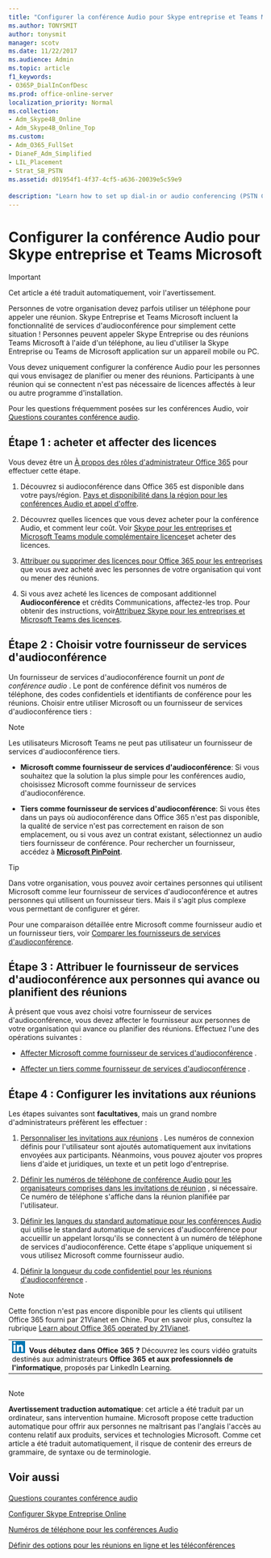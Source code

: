```yaml
---
title: "Configurer la conférence Audio pour Skype entreprise et Teams Microsoft"
ms.author: TONYSMIT
author: tonysmit
manager: scotv
ms.date: 11/22/2017
ms.audience: Admin
ms.topic: article
f1_keywords:
- O365P_DialInConfDesc
ms.prod: office-online-server
localization_priority: Normal
ms.collection:
- Adm_Skype4B_Online
- Adm_Skype4B_Online_Top
ms.custom:
- Adm_O365_FullSet
- DianeF_Adm_Simplified
- LIL_Placement
- Strat_SB_PSTN
ms.assetid: d01954f1-4f37-4cf5-a636-20039e5c59e9

description: "Learn how to set up dial-in or audio conferencing (PSTN Conferencing) for the people in your business who need to join conference calls using a phone. "
---
```


# Configurer la conférence Audio pour Skype entreprise et Teams Microsoft

> [!IMPORTANT]
> Cet article a été traduit automatiquement, voir l'avertissement.  
  
Personnes de votre organisation devez parfois utiliser un téléphone pour appeler une réunion. Skype Entreprise et Teams Microsoft incluent la fonctionnalité de services d'audioconférence pour simplement cette situation ! Personnes peuvent appeler Skype Entreprise ou des réunions Teams Microsoft à l'aide d'un téléphone, au lieu d'utiliser la Skype Entreprise ou Teams de Microsoft application sur un appareil mobile ou PC.
  
Vous devez uniquement configurer la conférence Audio pour les personnes qui vous envisagez de planifier ou mener des réunions. Participants à une réunion qui se connectent n'est pas nécessaire de licences affectés à leur ou autre programme d'installation.
  
Pour les questions fréquemment posées sur les conférences Audio, voir [Questions courantes conférence audio](audio-conferencing-common-questions.md).
  
## Étape 1 : acheter et affecter des licences
<a name="__top"> </a>

Vous devez être un [À propos des rôles d'administrateur Office 365](https://support.office.com/article/da585eea-f576-4f55-a1e0-87090b6aaa9d) pour effectuer cette étape.
  
1. Découvrez si audioconférence dans Office 365 est disponible dans votre pays/région. [Pays et disponibilité dans la région pour les conférences Audio et appel d'offre](../countries-and-region-availability-for-audio-conferencing-and-calling-plans/countries-and-region-availability-for-audio-conferencing-and-calling-plans.md).
    
2. Découvrez quelles licences que vous devez acheter pour la conférence Audio, et comment leur coût. Voir [Skype pour les entreprises et Microsoft Teams module complémentaire licences](../skype-for-business-and-microsoft-teams-add-on-licensing/skype-for-business-and-microsoft-teams-add-on-licensing.md)et acheter des licences.
    
3. [Attribuer ou supprimer des licences pour Office 365 pour les entreprises](https://support.office.com/article/997596b5-4173-4627-b915-36abac6786dc) que vous avez acheté avec les personnes de votre organisation qui vont ou mener des réunions.
    
4. Si vous avez acheté les licences de composant additionnel **Audioconférence** et crédits Communications, affectez-les trop. Pour obtenir des instructions, voir[Attribuez Skype pour les entreprises et Microsoft Teams des licences](../skype-for-business-and-microsoft-teams-add-on-licensing/assign-skype-for-business-and-microsoft-teams-licenses.md).
    
## Étape 2 : Choisir votre fournisseur de services d'audioconférence
<a name="__top"> </a>

Un fournisseur de services d'audioconférence fournit un  *pont de conférence audio*  . Le pont de conférence définit vos numéros de téléphone, des codes confidentiels et identifiants de conférence pour les réunions. Choisir entre utiliser Microsoft ou un fournisseur de services d'audioconférence tiers :
  
> [!NOTE]
> Les utilisateurs Microsoft Teams ne peut pas utilisateur un fournisseur de services d'audioconférence tiers. 
  
- **Microsoft comme fournisseur de services d'audioconférence**: Si vous souhaitez que la solution la plus simple pour les conférences audio, choisissez Microsoft comme fournisseur de services d'audioconférence.
    
- **Tiers comme fournisseur de services d'audioconférence**: Si vous êtes dans un pays où audioconférence dans Office 365 n'est pas disponible, la qualité de service n'est pas correctement en raison de son emplacement, ou si vous avez un contrat existant, sélectionnez un audio tiers fournisseur de conférence. Pour rechercher un fournisseur, accédez à **[Microsoft PinPoint](http://go.microsoft.com/fwlink/?LinkId=797530)**.
    
> [!TIP]
> Dans votre organisation, vous pouvez avoir certaines personnes qui utilisent Microsoft comme leur fournisseur de services d'audioconférence et autres personnes qui utilisent un fournisseur tiers. Mais il s'agit plus complexe vous permettant de configurer et gérer. 
  
Pour une comparaison détaillée entre Microsoft comme fournisseur audio et un fournisseur tiers, voir [Comparer les fournisseurs de services d'audioconférence](compare-audio-conferencing-providers.md).
  
## Étape 3 : Attribuer le fournisseur de services d'audioconférence aux personnes qui avance ou planifient des réunions
<a name="__top"> </a>

À présent que vous avez choisi votre fournisseur de services d'audioconférence, vous devez affecter le fournisseur aux personnes de votre organisation qui avance ou planifier des réunions. Effectuez l'une des opérations suivantes :
  
- [Affecter Microsoft comme fournisseur de services d'audioconférence](assign-microsoft-as-the-audio-conferencing-provider.md) .
    
- [Affecter un tiers comme fournisseur de services d'audioconférence](assign-a-third-party-as-the-audio-conferencing-provider.md) .
    
## Étape 4 : Configurer les invitations aux réunions
<a name="__top"> </a>

Les étapes suivantes sont **facultatives**, mais un grand nombre d'administrateurs préfèrent les effectuer :
  
1. [Personnaliser les invitations aux réunions](../set-up-skype-for-business-online/customize-meeting-invitations.md) . Les numéros de connexion définis pour l'utilisateur sont ajoutés automatiquement aux invitations envoyées aux participants. Néanmoins, vous pouvez ajouter vos propres liens d'aide et juridiques, un texte et un petit logo d'entreprise.
    
2. [Définir les numéros de téléphone de conférence Audio pour les organisateurs comprises dans les invitations de réunion](set-the-audio-conferencing-phone-numbers-for-meeting-organizers-that-are-include.md) , si nécessaire. Ce numéro de téléphone s'affiche dans la réunion planifiée par l'utilisateur.
    
3. [Définir les langues du standard automatique pour les conférences Audio](set-auto-attendant-languages-for-audio-conferencing.md) qui utilise le standard automatique de services d'audioconférence pour accueillir un appelant lorsqu'ils se connectent à un numéro de téléphone de services d'audioconférence. Cette étape s'applique uniquement si vous utilisez Microsoft comme fournisseur audio.
    
4. [Définir la longueur du code confidentiel pour les réunions d'audioconférence](set-the-length-of-the-pin-for-audio-conferencing-meetings.md) .
    
> [!NOTE]
> Cette fonction n'est pas encore disponible pour les clients qui utilisent Office 365 fourni par 21Vianet en Chine. Pour en savoir plus, consultez la rubrique [Learn about Office 365 operated by 21Vianet](https://support.office.com/article/A8AB5061-3346-4DA0-BB7C-5260822B53AE). 
  
||
|:-----|
|![Petit icône de LinkedIn Learning.](../images/7e5cb7c8-dc66-4c9a-a16d-a30f10a970bd.png) **Vous débutez dans Office 365 ?**         Découvrez les cours vidéo gratuits destinés aux administrateurs **Office 365 et aux professionnels de l'informatique**, proposés par LinkedIn Learning. |
   
## 
<a name="MT_Footer"> </a>

> [!NOTE]
> **Avertissement traduction automatique**: cet article a été traduit par un ordinateur, sans intervention humaine. Microsoft propose cette traduction automatique pour offrir aux personnes ne maîtrisant pas l'anglais l'accès au contenu relatif aux produits, services et technologies Microsoft. Comme cet article a été traduit automatiquement, il risque de contenir des erreurs de grammaire, de syntaxe ou de terminologie.
  
## Voir aussi
<a name="MT_Footer"> </a>

#### 

[Questions courantes conférence audio](audio-conferencing-common-questions.md)
  
[Configurer Skype Entreprise Online](../set-up-skype-for-business-online/set-up-skype-for-business-online.md)
  
[Numéros de téléphone pour les conférences Audio](phone-numbers-for-audio-conferencing.md)
  
[Définir des options pour les réunions en ligne et les téléconférences](https://support.office.com/article/DCD1CA39-0C1F-466C-9573-F04138FEF5E2)

